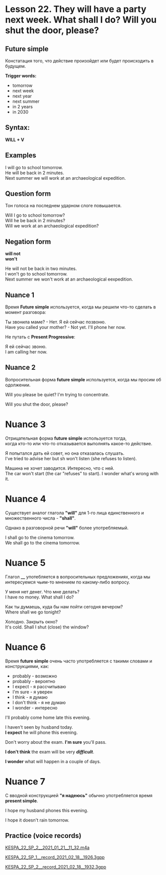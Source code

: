 # Lesson 22. They will have a party next week. What shall I do? Will you shut the door, please?


## Future simple

Констатация того, что действие произойдет или будет происходить в будущем.  

**Trigger words:**
* tomorrow
* next week
* next year
* next summer
* in 2 years
* in 2030


## Syntax:

**WILL + V**  


## Examples

I will go to school tomorrow.  
He will be back in 2 minutes.  
Next summer we will work at an archaeological expedition.  


## Question form

Тон голоса на последнем ударном слоге повышается.  

Will I go to school tomorrow?  
Will he be back in 2 minutes?  
Will we work at an archaeological expedition?  


## Negation form

**will not**  
**won't**  

He will not be back in two minutes.  
I won't go to school tomorrow.  
Next summer we won't work at an archaeological eexpedition.  

## Nuance 1

Время **Future simple** используется, когда мы решили что-то сделать в момент разговора:  

Ты звонила маме? - Нет. Я ей сейчас позвоню.  
Have you called your mother? - Not yet. I'll phone her now.  

Не путать с **Present Progressive**:

Я ей сейчас звоню.  
I am calling her now.  


## Nuance 2

Вопросительная форма **future simple** используется, когда мы просим об одолжении.  

Will you please be quiet? I'm trying to concentrate.  

Will you shut the door, please?


# Nuance 3

Отрицательная форма **future simple** используется тогда,  
когда кто-то или что-то отказывается выполнять какое-то действие.  

Я попытался дать ей совет, но она отказалась слушать.  
I've tried to advise her but sh won't listen (she refuses to listen).  

Машина не хочет заводится. Интересно, что с ней.  
The car won't start (the car "refuses" to start). I wonder what's wrong with it.  


# Nuance 4

Существует аналог глагола **"will"** для 1-го лица единственного и множественного числа - **"shall"**.  

Однако в разговорной речи **"will"** более употребляемый.  

I shall go to the cinema tomorrow.  
We shall go to the cinema tomorrow.  


# Nuance 5

Глагол **__** употебляется в вопросительных предложениях, когда мы интересуемся чьим-то мнением по какому-либо вопросу.  

У меня нет денег. Что мне делать?  
I have no money. What shall I do?  

Как ты думаешь, куда бы нам пойти сегодня вечером?  
Where shall we go tonight?  

Холодно. Закрыть окно?  
It's cold. Shall I shut (close) the window?  


# Nuance 6

Время **future simple** очень часто употребляется с такими словами и конструкциями, как:

* probably - возможно
* probably - вероятно
* I expect - я рассчитываю
* I'm sure - я уверен
* I think - я думаю
* I don't think - я не думаю
* I wonder - интересно


I'll probably come home late this evening.  

I haven't seen by husband today.  
**I expect** he will phone this evening.

Don't worry about the exam. **I'm sure** you'll pass.

**I don't think** the exam will be very **_difficult_**.

**I wonder** what will happen in a couple of days.  


# Nuance 7

С вводной конструкцией **"я надеюсь"** обычно употребляется время **present simple**.  

I hope my husband phones this evening.  

I hope it doesn't rain tomorrow.  


## Practice (voice records)

[KESPA_22_SP_2__2021_01_21__11_32.m4a](https://mega.nz/file/h11wiTiA#jDcJyCo9wgtrEQgKn4TD7Mz4-4oqMRuTZFKpH5pSuyk)

[KESPA_22_SP_1__record_2021_02_18__1926.3gpp](https://mega.nz/file/p5syHCYB#xySu9rIKP9JtXGyhjiyGQluOh0O2wQVCDx_pI0sbbe0)

[KESPA_22_SP_2__record_2021_02_18__1932.3gpp](https://mega.nz/file/4tsCzCDB#GkOo6wIEyYo9A2g0Ecdqvv2T1DD09BAiPWs_ik-6JFw)
